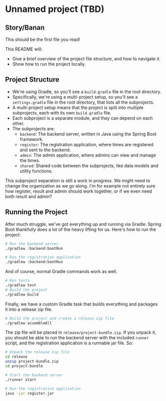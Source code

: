 # Unnamed project (TBD)

## Story/Banan

This should be the first file you read!

This README will:

- Give a brief overview of the project file structure, and how to navigate it.
- Show how to run the project locally.

## Project Structure

- We're using Gradle, so you'll see a `build.gradle` file in the root directory.
- Specifically, we're using a multi-project setup, so you'll see a
  `settings.gradle` file in the root directory, that lists all the subprojects.
- A multi-project setup means that the project is split into multiple
  subprojects, each with its own `build.gradle` file.
- Each subproject is a separate module, and they can depend on each other.
- The subprojects are:
  - `backend`: The backend server, written in Java using the Spring Boot
    framework.
  - `register`: The registration application, where times are registered and
    sent to the backend.
  - `admin`: The admin application, where admins can view and manage the times.
  - `shared`: Shared code between the subprojects, like data models and utility
    functions.

This subproject separation is still a work in progress. We might need to change
the organization as we go along. I'm for example not entirely sure how register,
result and admin should work together, or if we even need both result and admin?

## Running the Project

After much struggle, we've got everything up and running via Gradle. Spring Boot
thankfully does a lot of the heavy lifting for us. Here's how to run the
project:

```bash
# Run the backend server
./gradlew :backend:bootRun

# Run the registration application
./gradlew :backend:bootRun
```

And of course, normal Gradle commands work as well.

```bash
# Run tests
./gradlew test
# Build the project
./gradlew build
```

Finally, we have a custom Gradle task that builds everything and packages it
into a release zip file.

```bash
# Build the project and create a release zip file
./gradlew assembleAll
```

The zip file will be placed in `release/project-bundle.zip`. If you unpack it,
you should be able to run the backend server with the included `runner` script,
and the registration application is a runnable jar file. So:

```bash
# Unpack the release zip file
cd release
unzip project-bundle.zip
cd project-bundle

# Start the backend server
./runner start

# Run the registration application
java -jar register.jar
```
